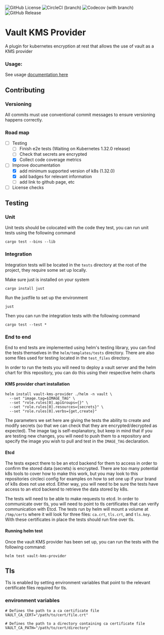 ![GitHub License](https://img.shields.io/github/license/Ruddickmg/vault-kms-provider)
![CircleCI (branch)](https://img.shields.io/circleci/build/github/Ruddickmg/vault-kms-provider/main)
![Codecov (with branch)](https://img.shields.io/codecov/c/github/Ruddickmg/vault-kms-provider/main?logo=codecov)
![GitHub Release](https://img.shields.io/github/v/release/Ruddickmg/vault-kms-provider)

# Vault KMS Provider

A plugin for kubernetes encryption at rest that allows the use of vault as a KMS provider

### Usage:

See usage [documentation here](https://vault-kms-provider.io/)

## Contributing

### Versioning

All commits must use conventional commit messages to ensure versioning happens correctly. 

### Road map
- [ ] Testing
  - [ ] Finish e2e tests (Waiting on Kubernetes 1.32.0 release)
  - [ ] Check that secrets are encrypted
  - [x] Collect code coverage metrics
- [ ] Improve documentation
  - [x] add minimum supported version of k8s (1.32.0)
  - [x] add badges for relevant information
  - [ ] add link to github page, etc
- [ ] License checks

## Testing

### Unit
Unit tests should be colocated with the code they test, you can run unit tests using the following command
```shell
cargo test --bins --lib
```

### Integration
Integration tests will be located in the `tests` directory at the root of the project, they require some set up locally.

Make sure just is installed on your system
```shell
cargo install just
```

Run the justfile to set up the environment
```shell
just
```

Then you can run the integration tests with the following command
```shell
cargo test --test *
```

### End to end
End to end tests are implemented using helm's testing library, you can find the tests themselves in the `helm/templates/tests` directory. There are also some files used for testing located in the `test_files` directory.

In order to run the tests you will need to deploy a vault server and the helm chart for this repository, you can do this using their respective helm charts

#### KMS provider chart installation
```shell
helm install vault-kms-provider ./helm -n vault \
  --set "image.tag=$IMAGE_TAG" \
  --set "role.rules[0].apiGroups={}" \
  --set "role.rules[0].resources={secrets}" \
  --set "role.rules[0].verbs={get,create}"
```
The parameters we set here are giving the tests the ability to create and modify secrets (so that we can check that they are encrypted/decrypted as expected). The image tag is self-explanatory, but keep in mind that if you are testing new changes, you will need to push them to a repository and specify the image you wish to pull and test in the `IMAGE_TAG` declaration.

#### Etcd
The tests expect there to be an etcd backend for them to access in order to confirm the stored data (secrets) is encrypted. There are too many potential k8s tools to cover how to make this work, but you may look to this repositories circleci config for examples on how to set one up if your brand of k8s does not use etcd. Either way, you will need to be sure the tests have access to an etcd backend to retrieve the data stored by k8s.

The tests will need to be able to make requests to etcd. In order to communicate over tls, you will need to point to tls certificates that can verify communication with Etcd. The tests run by helm will mount a volume at `/tmp/certs` where it will look for three files:
`ca.crt`, `tls.crt`, and `tls.key`. With these certificates in place the tests should run fine over tls.

#### Running helm test

Once the vault KMS provider has been set up, you can run the tests with the following command:
```shell
helm test vault-kms-provider
```

## Tls

Tls is enabled by setting environment variables that point to the relevant certificate files required for tls.

###  environment variables

```shell
# Defines the path to a ca certificate file
VAULT_CA_CERT="/path/to/cert/file.crt"

# Defines the path to a directory containing ca certificate file
VAULT_CA_PATH="/path/to/cert/directory"
```